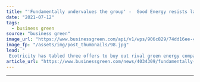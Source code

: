 ```yaml
---
title: "'Fundamentally undervalues the group' -  Good Energy resists latest takeover offers from arch rival Ecotricity"
date: "2021-07-12"
tags: 
  - business green
source: "business green"
image_url: "https://www.businessgreen.com/api/v1/wps/906c829/74dd16ee-4bf3-4467-81d6-bd94c2cca728/6/good-energy-delabole-wind-farm-2-185x114.jpg"
image_fp: "/assets/img/post_thumbnails/98.jpg"
lead: "
 Ecotricity has tabled three offers to buy out rival green energy company over the last month, all of which have been rejected by Good Energy ..."
article_url: "https://www.businessgreen.com/news/4034309/fundamentally-undervalues-group-energy-resists-takeover-offers-arch-rival-ecotricity"
---
```


---
